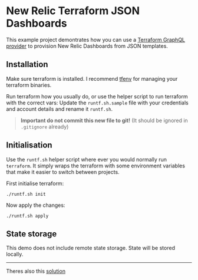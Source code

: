 # New Relic Terraform JSON Dashboards
This example project demontrates how you can use a [Terraform GraphQL provider](https://registry.terraform.io/providers/sullivtr/graphql/latest/docs) to provision New Relic Dashboards from JSON templates.

## Installation
Make sure terraform is installed. I recommend [tfenv](https://github.com/tfutils/tfenv) for managing your terraform binaries.

Run terraform how you usually do, or use the helper script to run terraform with the correct vars:  Update the `runtf.sh.sample` file with your credentials and account details and rename it `runtf.sh`. 

> **Important do not commit this new file to git!** (It should be ignored in `.gitignore` already)


## Initialisation
Use the `runtf.sh` helper script where ever you would normally run `terraform`. It simply wraps the terraform with some environment variables that make it easier to switch between projects.

First initialise terraform:
```
./runtf.sh init
```

Now apply the changes:
```
./runtf.sh apply
```

## State storage
This demo does not include remote state storage. State will be stored locally.

---
Theres also this [solution](https://github.com/jsbnr/nr-terraform-json-nr1-dashboards)
